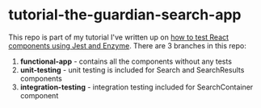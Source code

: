 # tutorial-the-guardian-search-app

This repo is part of my tutorial I've written up on [how to test React components using Jest and Enzyme](#). There are 3 branches in this repo:

1.  **functional-app** - contains all the components without any tests
1.  **unit-testing** - unit testing is included for Search and SearchResults components
1.  **integration-testing** - integration testing included for SearchContainer component
